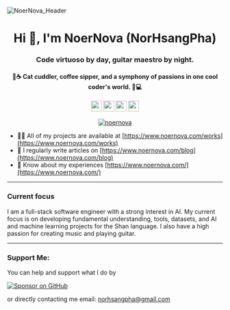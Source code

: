 ![NoerNova_Header](https://user-images.githubusercontent.com/9565672/155766673-1219733c-92cb-40e2-bca9-90ade46cd7ea.png)

<h1 align="center">Hi 👋, I'm NoerNova (NorHsangPha)</h1>
<h3 align="center">Code virtuoso by day, guitar maestro by night.</h3>
<h4 align="center">🎸☕️ Cat cuddler, coffee sipper, and a symphony of passions in one cool coder's world. 🐾💻 </h4>

<p align="center"><a href="https://www.twitter.com/noer_nova"><img src="https://img.shields.io/badge/twitter-%231DA1F2.svg?&style=for-the-badge&logo=twitter&logoColor=white" height=25></a> <a href="https://www.linkedin.com/in/norhsangpha"><img src="https://img.shields.io/badge/linkedin-%230077B5.svg?&style=for-the-badge&logo=linkedin&logoColor=white" height=25></a> <a href="https://www.youtube.com/channel/UCvmVBOJ2LPD_lNcIhLXqmYw/"><img src="https://img.shields.io/badge/youtube-%23FF0000.svg?&style=for-the-badge&logo=youtube&logoColor=white" height=25></a> <a href="https://www.noernova.com"><img src="https://img.shields.io/badge/websites-%23#282A36.svg?&style=for-the-badge&logo=website&logoColor=white" height=25></a></p>


<p align="center"> <a href="https://github.com/ryo-ma/github-profile-trophy"><img src="https://github-profile-trophy.vercel.app/?username=NoerNova&row=2&column=3&theme=nord" alt="noernova" /></a> </p>



- 👨‍💻 All of my projects are available at [https://www.noernova.com/works](https://www.noernova.com/works)
- 📝 I regularly write articles on [https://www.noernova.com/blog](https://www.noernova.com/blog)
- 📄 Know about my experiences [https://www.noernova.com/](https://www.noernova.com/)

---

<h3 align="left">Current focus</h3>
I am a full-stack software engineer with a strong interest in AI. My current focus is on developing fundamental understanding, tools, datasets, and AI and machine learning projects for the Shan language. I also have a high passion for creating music and playing guitar.



---


<h3 align="left">Support Me:</h3>
  You can help and support what I do by
  
  [![Sponsor on GitHub](https://gist.githubusercontent.com/cxmeel/0dbc95191f239b631c3874f4ccf114e2/raw/github_sponsor.svg)](https://github.com/sponsors/NoerNova)
  
  or directly contacting me
  email: norhsangpha@gmail.com
</div>
